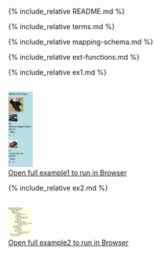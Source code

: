 ---
---

{% include_relative README.md %}

{% include_relative terms.md %}

{% include_relative mapping-schema.md %}

{% include_relative ext-functions.md %}

{% include_relative ex1.md %}

<br>
<a href="ex1/product-lister-template.html" target="_blank">
   <img src="ex1/Ex1_1.png" width="10%" height="10%" > 
   <br>Open full example1 to run in Browser<br>
</a>

{% include_relative ex2.md %}

<br>
<a href="ex2/taxonomy.html" target="_blank">
   <img src="ex2/content/ex2_1.png" width="10%" height="10%" > 
   <br>Open full example2 to run in Browser<br>
</a>
